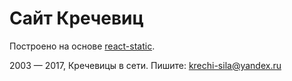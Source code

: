 # Сайт Кречевиц
Построено на основе [react-static](https://github.com/nozzle/react-static).

2003 — 2017, Кречевицы в сети. Пишите: [krechi-sila@yandex.ru](mailto:krechi-sila@yandex.ru)
